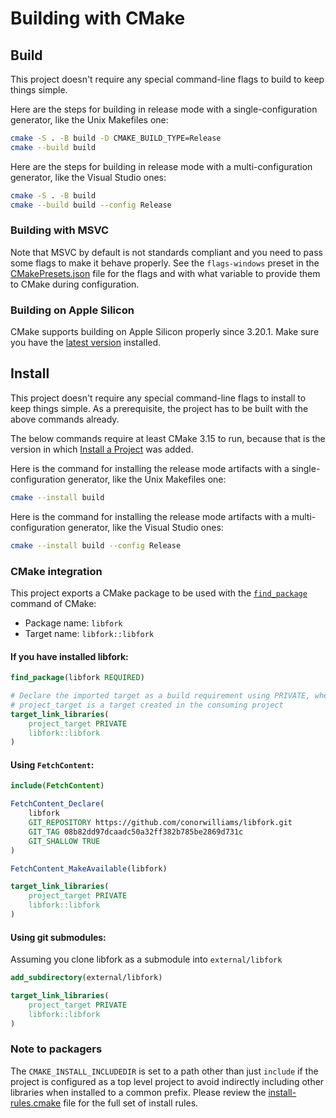 # Building with CMake

## Build

This project doesn't require any special command-line flags to build to keep
things simple.

Here are the steps for building in release mode with a single-configuration
generator, like the Unix Makefiles one:

```sh
cmake -S . -B build -D CMAKE_BUILD_TYPE=Release
cmake --build build
```

Here are the steps for building in release mode with a multi-configuration
generator, like the Visual Studio ones:

```sh
cmake -S . -B build
cmake --build build --config Release
```

### Building with MSVC

Note that MSVC by default is not standards compliant and you need to pass some
flags to make it behave properly. See the `flags-windows` preset in the
[CMakePresets.json](CMakePresets.json) file for the flags and with what
variable to provide them to CMake during configuration.

### Building on Apple Silicon

CMake supports building on Apple Silicon properly since 3.20.1. Make sure you
have the [latest version][1] installed.

## Install

This project doesn't require any special command-line flags to install to keep
things simple. As a prerequisite, the project has to be built with the above
commands already.

The below commands require at least CMake 3.15 to run, because that is the
version in which [Install a Project][2] was added.

Here is the command for installing the release mode artifacts with a
single-configuration generator, like the Unix Makefiles one:

```sh
cmake --install build
```

Here is the command for installing the release mode artifacts with a
multi-configuration generator, like the Visual Studio ones:

```sh
cmake --install build --config Release
```

### CMake integration

This project exports a CMake package to be used with the [`find_package`][3] command of CMake:

* Package name: `libfork`
* Target name: `libfork::libfork`

#### If you have installed libfork:

```cmake
find_package(libfork REQUIRED)

# Declare the imported target as a build requirement using PRIVATE, where
# project_target is a target created in the consuming project
target_link_libraries(
    project_target PRIVATE
    libfork::libfork
)
```

#### Using ``FetchContent``:

```cmake
include(FetchContent)

FetchContent_Declare(
    libfork
    GIT_REPOSITORY https://github.com/conorwilliams/libfork.git
    GIT_TAG 08b82dd97dcaadc50a32ff382b785be2869d731c
    GIT_SHALLOW TRUE
)

FetchContent_MakeAvailable(libfork)

target_link_libraries(
    project_target PRIVATE
    libfork::libfork
)
```

#### Using git submodules:

Assuming you clone libfork as a submodule into ``external/libfork``

```cmake
add_subdirectory(external/libfork)

target_link_libraries(
    project_target PRIVATE
    libfork::libfork
)
```

### Note to packagers

The `CMAKE_INSTALL_INCLUDEDIR` is set to a path other than just `include` if
the project is configured as a top level project to avoid indirectly including
other libraries when installed to a common prefix. Please review the
[install-rules.cmake](cmake/install-rules.cmake) file for the full set of
install rules.

[1]: https://cmake.org/download/
[2]: https://cmake.org/cmake/help/latest/manual/cmake.1.html#install-a-project
[3]: https://cmake.org/cmake/help/latest/command/find_package.html
